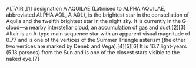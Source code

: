 ALTAIR ,[1] designation Α AQUILAE (Latinised to ALPHA AQUILAE, abbreviated ALPHA AQL, Α AQL), is the brightest star in the constellation of Aquila and the twelfth brightest star in the night sky. It is currently in the G-cloud—a nearby interstellar cloud, an accumulation of gas and dust.[2][3] Altair is an A-type main sequence star with an apparent visual magnitude of 0.77 and is one of the vertices of the Summer Triangle asterism (the other two vertices are marked by Deneb and Vega).[4][5][6] It is 16.7 light-years (5.13 parsecs) from the Sun and is one of the closest stars visible to the naked eye.[7]
